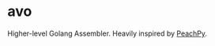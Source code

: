 # avo

Higher-level Golang Assembler. Heavily inspired by [PeachPy](https://github.com/Maratyszcza/PeachPy).
